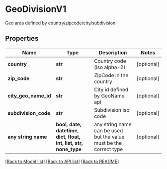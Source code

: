 # GeoDivisionV1

Geo area defined by country/zipcode/city/subdivision.

## Properties
Name | Type | Description | Notes
------------ | ------------- | ------------- | -------------
**country** | **str** | Country code (iso alpha-2) | [optional] 
**zip_code** | **str** | ZipCode in the country | [optional] 
**city_geo_name_id** | **str** | City id defined by GeoName api | [optional] 
**subdivision_code** | **str** | Subdivision iso code | [optional] 
**any string name** | **bool, date, datetime, dict, float, int, list, str, none_type** | any string name can be used but the value must be the correct type | [optional]

[[Back to Model list]](../README.md#documentation-for-models) [[Back to API list]](../README.md#documentation-for-api-endpoints) [[Back to README]](../README.md)


